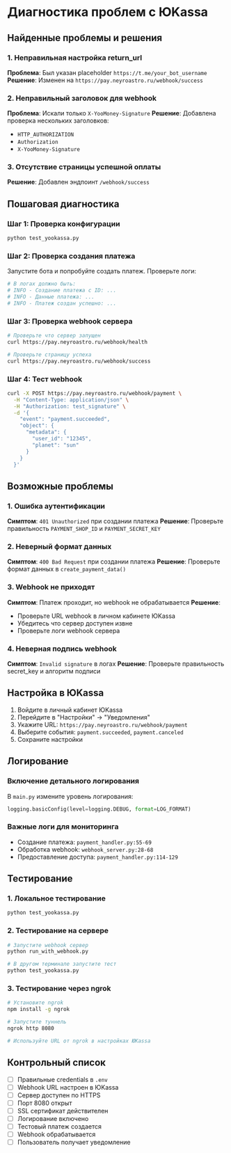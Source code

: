 # Диагностика проблем с ЮKassa

## Найденные проблемы и решения

### 1. **Неправильная настройка return_url**
**Проблема**: Был указан placeholder `https://t.me/your_bot_username`
**Решение**: Изменен на `https://pay.neyroastro.ru/webhook/success`

### 2. **Неправильный заголовок для webhook**
**Проблема**: Искали только `X-YooMoney-Signature`
**Решение**: Добавлена проверка нескольких заголовков:
- `HTTP_AUTHORIZATION`
- `Authorization` 
- `X-YooMoney-Signature`

### 3. **Отсутствие страницы успешной оплаты**
**Решение**: Добавлен эндпоинт `/webhook/success`

## Пошаговая диагностика

### Шаг 1: Проверка конфигурации
```bash
python test_yookassa.py
```

### Шаг 2: Проверка создания платежа
Запустите бота и попробуйте создать платеж. Проверьте логи:
```bash
# В логах должно быть:
# INFO - Создание платежа с ID: ...
# INFO - Данные платежа: ...
# INFO - Платеж создан успешно: ...
```

### Шаг 3: Проверка webhook сервера
```bash
# Проверьте что сервер запущен
curl https://pay.neyroastro.ru/webhook/health

# Проверьте страницу успеха
curl https://pay.neyroastro.ru/webhook/success
```

### Шаг 4: Тест webhook
```bash
curl -X POST https://pay.neyroastro.ru/webhook/payment \
  -H "Content-Type: application/json" \
  -H "Authorization: test_signature" \
  -d '{
    "event": "payment.succeeded",
    "object": {
      "metadata": {
        "user_id": "12345",
        "planet": "sun"
      }
    }
  }'
```

## Возможные проблемы

### 1. Ошибка аутентификации
**Симптом**: `401 Unauthorized` при создании платежа
**Решение**: Проверьте правильность `PAYMENT_SHOP_ID` и `PAYMENT_SECRET_KEY`

### 2. Неверный формат данных
**Симптом**: `400 Bad Request` при создании платежа
**Решение**: Проверьте формат данных в `create_payment_data()`

### 3. Webhook не приходят
**Симптом**: Платеж проходит, но webhook не обрабатывается
**Решение**: 
- Проверьте URL webhook в личном кабинете ЮKassa
- Убедитесь что сервер доступен извне
- Проверьте логи webhook сервера

### 4. Неверная подпись webhook
**Симптом**: `Invalid signature` в логах
**Решение**: Проверьте правильность secret_key и алгоритм подписи

## Настройка в ЮKassa

1. Войдите в личный кабинет ЮKassa
2. Перейдите в "Настройки" → "Уведомления"
3. Укажите URL: `https://pay.neyroastro.ru/webhook/payment`
4. Выберите события: `payment.succeeded`, `payment.canceled`
5. Сохраните настройки

## Логирование

### Включение детального логирования
В `main.py` измените уровень логирования:
```python
logging.basicConfig(level=logging.DEBUG, format=LOG_FORMAT)
```

### Важные логи для мониторинга
- Создание платежа: `payment_handler.py:55-69`
- Обработка webhook: `webhook_server.py:28-68`
- Предоставление доступа: `payment_handler.py:114-129`

## Тестирование

### 1. Локальное тестирование
```bash
python test_yookassa.py
```

### 2. Тестирование на сервере
```bash
# Запустите webhook сервер
python run_with_webhook.py

# В другом терминале запустите тест
python test_yookassa.py
```

### 3. Тестирование через ngrok
```bash
# Установите ngrok
npm install -g ngrok

# Запустите туннель
ngrok http 8080

# Используйте URL от ngrok в настройках ЮKassa
```

## Контрольный список

- [ ] Правильные credentials в `.env`
- [ ] Webhook URL настроен в ЮKassa
- [ ] Сервер доступен по HTTPS
- [ ] Порт 8080 открыт
- [ ] SSL сертификат действителен
- [ ] Логирование включено
- [ ] Тестовый платеж создается
- [ ] Webhook обрабатывается
- [ ] Пользователь получает уведомление
